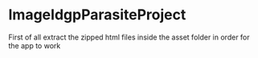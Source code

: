 # ImageIdgpParasiteProject

First of all extract the zipped html files inside the asset folder in order for the app to work